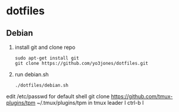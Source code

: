 # dotfiles

## Debian

1. install git and clone repo
   
   ```shell
   sudo apt-get install git
   git clone https://github.com/yo3jones/dotfiles.git
   ```

1. run debian.sh

   ```shell
   ./dotfiles/debian.sh
   ```

edit /etc/passwd for default shell
git clone https://github.com/tmux-plugins/tpm ~/.tmux/plugins/tpm
in tmux leader I ctrl-b I
